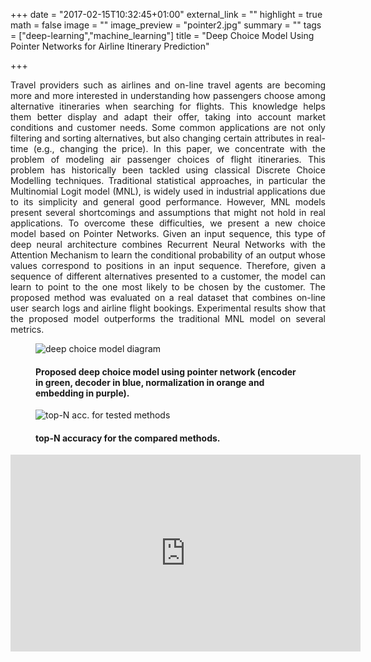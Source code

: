 +++
date = "2017-02-15T10:32:45+01:00"
external_link = ""
highlight = true
math = false
image = ""
image_preview = "pointer2.jpg"
summary = ""
tags = ["deep-learning","machine_learning"]
title = "Deep Choice Model Using Pointer Networks for Airline Itinerary Prediction"

+++

<p style='text-align: justify;'>
Travel providers such as  airlines and on-line travel agents are becoming more and more interested in understanding how passengers choose among
alternative itineraries when searching for flights. This knowledge helps them better display and adapt their offer, taking into account market 
conditions and customer needs. Some common applications are not only filtering and sorting alternatives, but also changing certain attributes in 
real-time (e.g., changing the price). In this paper, we concentrate with the problem of modeling air passenger choices of flight itineraries. This 
problem  has historically been tackled using classical Discrete Choice Modelling techniques. Traditional statistical approaches, in particular the 
Multinomial Logit model (MNL), is widely used in industrial applications due to its simplicity and general good performance.  However, MNL models 
present several shortcomings and assumptions that might not hold in real applications. To overcome these difficulties, we present a new choice model 
based on Pointer Networks. Given an input sequence, this type of deep neural architecture combines Recurrent Neural Networks with the Attention Mechanism 
to learn the conditional probability of an output whose values correspond to positions in an input sequence. Therefore, given a sequence of different 
alternatives presented to a customer, the model can learn to point to the one most likely to be chosen by the customer. The proposed method was evaluated 
on a real dataset that combines on-line user search logs and airline flight bookings. Experimental results show that the proposed model outperforms the 
traditional MNL model on several metrics.
</p>

<figure>
    <img src="/img/pointer2.jpg" alt="deep choice model diagram">
    <figcaption>
        <h4>Proposed deep choice model using pointer network (encoder in green, decoder in blue, normalization in orange and embedding in purple).</h4>
    </figcaption> 
</figure>


<figure>
    <img src="/img/top_N_accV3.jpg" alt="top-N acc. for tested methods">
    <figcaption>
        <h4>top-N accuracy for the compared methods.</h4>
    </figcaption> 
</figure>

<p align="center">
<iframe width="560" height="315" src="https://www.youtube.com/embed/iyqh7mPrhFc?list=PLliTSxmRFGVPkvUZb3Q-DzvOgs20LOinA" frameborder="0" allowfullscreen></iframe>
</p>

